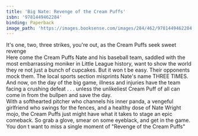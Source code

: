 ```yaml
---
title: 'Big Nate: Revenge of the Cream Puffs'
isbn: '9781449462284'
binding: Paperback
image_path: 'https://images.booksense.com/images/284/462/9781449462284.jpg'
---
```



It's one, two, three strikes, you're out, as the Cream Puffs seek sweet revenge&nbsp;
<br>Here come the Cream Puffs Nate and his baseball team, saddled with the most embarrassing moniker in Little League history, want to show the world they re not just a bunch of cupcakes. But it won t be easy. Their opponents mock them. The local sports section misprints Nate's name THREE TIMES. And now, on the day of the big game, illness and injuries have the team facing a crushing defeat . . . unless the unlikeliest Cream Puff of all can come in from the bullpen and save the day.&nbsp;
<br>With a softhearted pitcher who channels his inner panda, a vengeful girlfriend who swings for the fences, and a healthy dose of Nate Wright mojo, the Cream Puffs just might have what it takes to stage an epic comeback. So grab a glove, smear on some eyeblack, and get in the game. You don t want to miss a single moment of "Revenge of the Cream Puffs"